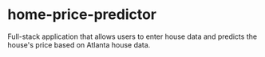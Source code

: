 # home-price-predictor
Full-stack application that allows users to enter house data and predicts the house's price based on Atlanta house data.

